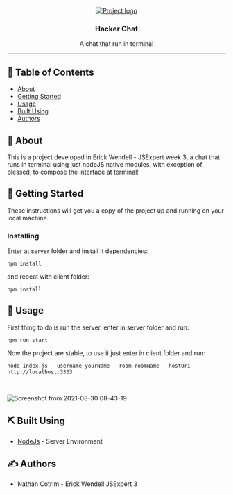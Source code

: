 <p align="center">
  <a href="" rel="noopener">
 <img src="https://cdn.pixabay.com/photo/2020/08/08/02/56/hacker-5471975_960_720.png" alt="Project logo"></a>
</p>

<h3 align="center">Hacker Chat</h3>
<p align="center"> A chat that run in terminal
    <br> 
</p>

---

## 📝 Table of Contents

- [About](#about)
- [Getting Started](#getting_started)
- [Usage](#usage)
- [Built Using](#built_using)
- [Authors](#authors)

## 🧐 About <a name = "about"></a>

This is a project developed in Erick Wendell - JSExpert week 3, a chat that runs in terminal using just nodeJS native modules, with exception of blessed, to compose the interface at terminal!  

## 🏁 Getting Started <a name = "getting_started"></a>

These instructions will get you a copy of the project up and running on your local machine.

### Installing

Enter at server folder and install it dependencies:

```
npm install
```

and repeat with client folder:

```
npm install
```

## 🎈 Usage <a name="usage"></a>

First thing to do is run the server, enter in server folder and run:

```
npm run start
```

Now the project are stable, to use it just enter in client folder and run:

```
node index.js --username yourName --room roomName --hostUri http://localhost:3333
```
<br>

![Screenshot from 2021-08-30 08-43-19](https://user-images.githubusercontent.com/82950902/131336816-f4659104-e523-47e7-9c90-51f065ce1bd6.png)


## ⛏️ Built Using <a name = "built_using"></a>

- [NodeJs](https://nodejs.org/en/) - Server Environment

## ✍️ Authors <a name = "authors"></a>

- Nathan Cotrim - Erick Wendell JSExpert 3

